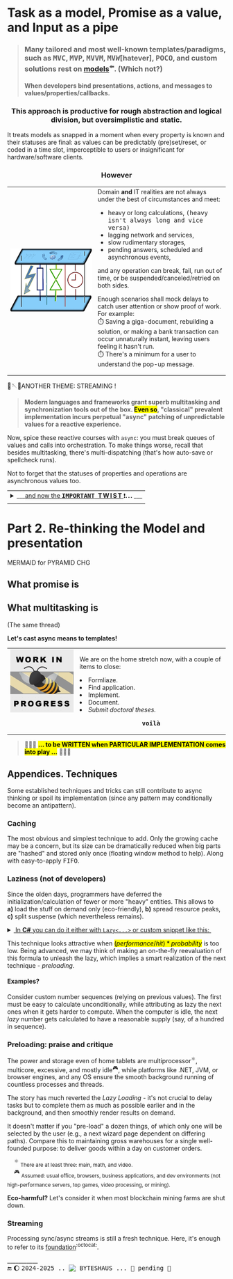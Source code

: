 # Task as a model, Promise as a value, and Input as a pipe 

> ### Many tailored and most well-known templates/paradigms, such as <samp><b>MVC</b></samp>, <samp><b>MVP</b></samp>, <samp><b>MVVM</b></samp>, <samp><b>MV<i>W</i></b></samp>[hatever], <samp><b>POCO</b></samp>, and custom solutions rest on [models](https://github.com/BYTESHAUS/read-write/blob/main/README%2B/software/design/parts/README+/app-model.md)<sup>⬅️</sup>. (Which not?)<br />
> #### When developers bind presentations, actions, and messages to values/properties/callbacks. 

<h3 align="center">This approach is productive for rough abstraction and logical division, but oversimplistic and static.</h3>

It treats models as snapped in a moment when every property is known and their statuses are final: 
as values can be predictably (pre)set/reset, or coded in a time slot, imperceptible to users or insignificant for hardware/software clients. 

<h3 align="center">However</h3>

<table><tr valign="center"><td align="center" width="40%"><picture><img src="../../../_rsc/img/illus/TaskAsModel_deco.png" alt="&nbsp; Layers delayed communication" /></picture></td><td>
<div>Domain <b>and</b> IT realities are not always under the best of circumstances and meet:</div>
<ul>
<li>heavy or long calculations, <samp>(heavy isn't always long and vice versa)</samp></li>
<li>lagging network and services,</li>
<li>slow rudimentary storages,</li>
<li>pending answers, scheduled and asynchronous events,</li>
</ul>
<p>and any operation can break, fail, run out of time, or be suspended/canceled/retried on both sides.</p>
<p>Enough scenarios shall mock delays to catch user attention or show proof of work. For example:
  <br>⏱️ Saving a giga-document, rebuilding a solution, or making a bank transaction can occur unnaturally instant, leaving users feeling it hasn't run.
  <br>⏱️ There's a minimum for a user to understand the pop-up message.
</p>
</td></tr></table>

🚧🪡🚧ANOTHER THEME: STREAMING !

> **Modern languages and frameworks grant superb multitasking and synchronization tools out of the box.
> <mark>Even so</mark>, "classical" prevalent implementation incurs perpetual "async" patching of unpredictable values for a reactive experience.**

Now, spice these reactive courses with `async`: you must break queues of values and calls into orchestration. To make things worse, recall that besides multitasking, there's multi-dispatching (that's how auto-save or spellcheck runs).

Not to forget that the statuses of properties and operations are asynchronous values too.

<table><tr></tr><tr><td>
<details align="center"><summary>___<ins>and now the <b><samp>IMPORTANT</samp>&nbsp; T&thinsp;W&thinsp;I&thinsp;S&thinsp;T</b>&nbsp;</ins>❗<b>.&thinsp;.&thinsp;.</b> ___</summary>
&nbsp;

<p><b>Imagine that a user (view) input/action can be a <i>promise</i>.</b></p>

<p align="left">A bright example is a chess engine waiting most of its time for a player's action. And the chess model (instance of a `game` class) is then ... the&nbsp;<b>VIEW</b>.</p>

<p align="left">We have our picture rotated 180° (or vertically flipped if you prefer). And it's not for fun but for a look beyond the standard patterns.</p>

</details></td></tr></table>

# Part 2. Re-thinking the Model and presentation

MERMAID for PYRAMID CHG

## What promise is

## What multitasking is

(The same thread)

**Let's cast async means to templates!**

<table><tr valign="top"><td><picture><img src="../../../_rsc/img/_nav/tiles/_WorkInProgress_200px.jpg" alt="&nbsp;WORK in PROGRESS"/></picture></td><td>
<p>We are on the home stretch now, with a couple of items to close:</p>
  <lu>
    <li>Formliaze.</li>
    <li>Find application.</li>
    <li>Implement.</li>
    <li>Document.</li>
    <li><i>Submit doctoral theses.</i></li>
  </lu>
<p align="center"><b><samp>voilà</samp></b></p>
</td></tr></table>

> 🚧🐝🚧 <mark><b>... to be WRITTEN when PARTICULAR IMPLEMENTATION comes into play ...</b></mark> 🚧🐝🚧

## Appendices. Techniques

Some established techniques and tricks can still contribute to async thinking or spoil its implementation (since any pattern may conditionally become an antipattern).

### Caching

The most obvious and simplest technique to add. Only the growing cache may be a concern, but its size can be dramatically reduced when big parts are "hashed" and stored only once (floating window method to help). Along with easy-to-apply <samp>FIFO</samp>.

### Laziness (not of developers)

Since the olden days, programmers have deferred the initialization/calculation of fewer or more "heavy" entities. This allows to **a)**&nbsp;load the stuff on&nbsp;demand only (eco-friendly), **b)**&nbsp;spread resource peaks, **c)**&nbsp;split suspense (which nevertheless remains).

<details><summary><ins>&nbsp;In <b>C#</b> you can do it either with <code>Lazy<...></code> or custom snippet like this:&nbsp;</ins></summary>
&nbsp;
  
  ```csharp
public BigAndHeavy Ram => _ram ?? LoadAndHit();
private BigAndHeavy? _ram;
  ```
\_______________
</details>

This technique looks attractive when <mark>$`(performance/hit)*probability`$</mark> is too low. Being advanced, we may think of making an on-the-fly reevaluation of this formula to unleash the lazy, which implies a smart realization of the next technique - _preloading_.

#### Examples?

Consider custom number sequences (relying on previous values). The first must be easy to calculate unconditionally, while attributing as lazy the next ones when it gets harder to compute. 
When the computer is idle, the next _lazy_ number gets calculated to have a reasonable supply (say, of a hundred in sequence).

### Preloading: praise and critique

The power and storage even of home tablets are multiprocessor<sup>⚛️</sup>, multicore, excessive, and mostly idle<sup>:video_game:</sup>, while platforms like .NET, JVM, or browser engines, and any OS ensure the smooth background running of countless processes and threads.

The story has much reverted the _Lazy Loading_ - it's not crucial to delay tasks but to complete them as much as possible earlier and in the background, and then smoothly render results on demand.

It doesn't matter if you "pre-load" a dozen things, of which only one will be selected by the user (e.g., a next wizard page dependent on differing paths). 
Compare this to maintaining gross warehouses for a single well-founded purpose: to deliver goods within a day on customer orders.

&nbsp; &nbsp; <sup>⚛️</sup> <sub> There are at least three: main, math, and video.</sub>\
&nbsp; &nbsp; <sup>:video_game:</sup> <sub>Assumed: usual office, browsers, business applications, and dev environments (not high-performance servers, top games, video processing, or mining).</sub>

**Eco-harmful?** Let's consider it when most blockchain mining farms are shut down.

### Streaming

Processing sync/async streams is still a fresh technique. Here, it's enough to refer to its [foundation](https://github.com/ReactiveX)<sup>:octocat:</sup>.

\___________\
🔚 🌔 <samp>2024-2025 .. <picture><img alt="&nbsp;BYTESHAUS" src="" /></picture> ... 🚧 pending 🚧</samp>
